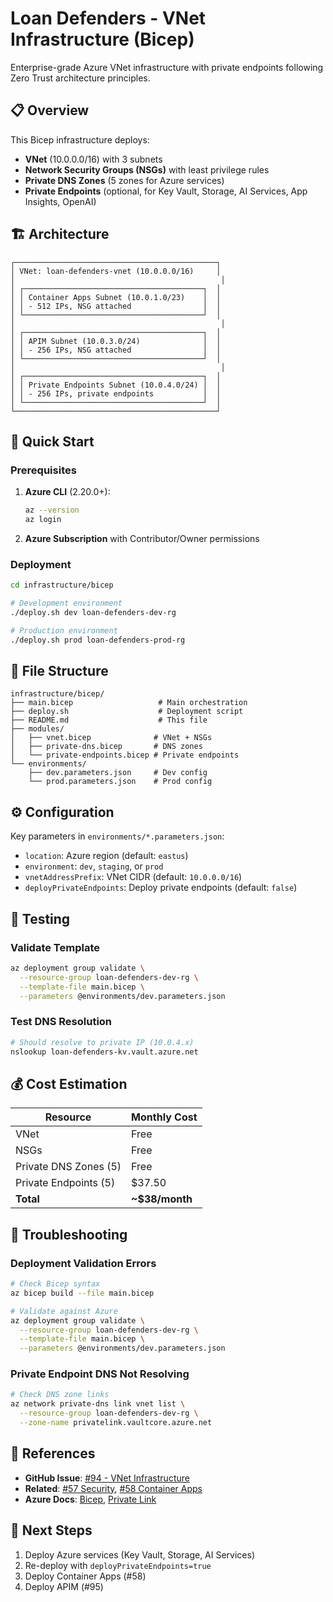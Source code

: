 # Loan Defenders - VNet Infrastructure (Bicep)

Enterprise-grade Azure VNet infrastructure with private endpoints following Zero Trust architecture principles.

## 📋 Overview

This Bicep infrastructure deploys:

- **VNet** (10.0.0.0/16) with 3 subnets
- **Network Security Groups (NSGs)** with least privilege rules
- **Private DNS Zones** (5 zones for Azure services)
- **Private Endpoints** (optional, for Key Vault, Storage, AI Services, App Insights, OpenAI)

## 🏗️ Architecture

```
┌─────────────────────────────────────────────┐
│ VNet: loan-defenders-vnet (10.0.0.0/16)     │
│                                              │
│ ┌────────────────────────────────────────┐  │
│ │ Container Apps Subnet (10.0.1.0/23)    │  │
│ │ - 512 IPs, NSG attached                │  │
│ └────────────────────────────────────────┘  │
│                                              │
│ ┌────────────────────────────────────────┐  │
│ │ APIM Subnet (10.0.3.0/24)              │  │
│ │ - 256 IPs, NSG attached                │  │
│ └────────────────────────────────────────┘  │
│                                              │
│ ┌────────────────────────────────────────┐  │
│ │ Private Endpoints Subnet (10.0.4.0/24) │  │
│ │ - 256 IPs, private endpoints           │  │
│ └────────────────────────────────────────┘  │
└─────────────────────────────────────────────┘
```

## 🚀 Quick Start

### Prerequisites

1. **Azure CLI** (2.20.0+):
   ```bash
   az --version
   az login
   ```

2. **Azure Subscription** with Contributor/Owner permissions

### Deployment

```bash
cd infrastructure/bicep

# Development environment
./deploy.sh dev loan-defenders-dev-rg

# Production environment
./deploy.sh prod loan-defenders-prod-rg
```

## 📁 File Structure

```
infrastructure/bicep/
├── main.bicep                   # Main orchestration
├── deploy.sh                    # Deployment script
├── README.md                    # This file
├── modules/
│   ├── vnet.bicep              # VNet + NSGs
│   ├── private-dns.bicep       # DNS zones
│   └── private-endpoints.bicep # Private endpoints
└── environments/
    ├── dev.parameters.json     # Dev config
    └── prod.parameters.json    # Prod config
```

## ⚙️ Configuration

Key parameters in `environments/*.parameters.json`:

- `location`: Azure region (default: `eastus`)
- `environment`: `dev`, `staging`, or `prod`
- `vnetAddressPrefix`: VNet CIDR (default: `10.0.0.0/16`)
- `deployPrivateEndpoints`: Deploy private endpoints (default: `false`)

## 🧪 Testing

### Validate Template

```bash
az deployment group validate \
  --resource-group loan-defenders-dev-rg \
  --template-file main.bicep \
  --parameters @environments/dev.parameters.json
```

### Test DNS Resolution

```bash
# Should resolve to private IP (10.0.4.x)
nslookup loan-defenders-kv.vault.azure.net
```

## 💰 Cost Estimation

| Resource | Monthly Cost |
|----------|-------------|
| VNet | Free |
| NSGs | Free |
| Private DNS Zones (5) | Free |
| Private Endpoints (5) | $37.50 |
| **Total** | **~$38/month** |

## 🔧 Troubleshooting

### Deployment Validation Errors

```bash
# Check Bicep syntax
az bicep build --file main.bicep

# Validate against Azure
az deployment group validate \
  --resource-group loan-defenders-dev-rg \
  --template-file main.bicep \
  --parameters @environments/dev.parameters.json
```

### Private Endpoint DNS Not Resolving

```bash
# Check DNS zone links
az network private-dns link vnet list \
  --resource-group loan-defenders-dev-rg \
  --zone-name privatelink.vaultcore.azure.net
```

## 📖 References

- **GitHub Issue**: [#94 - VNet Infrastructure](https://github.com/niksacdev/loan-defenders/issues/94)
- **Related**: [#57 Security](https://github.com/niksacdev/loan-defenders/issues/57), [#58 Container Apps](https://github.com/niksacdev/loan-defenders/issues/58)
- **Azure Docs**: [Bicep](https://learn.microsoft.com/en-us/azure/azure-resource-manager/bicep/), [Private Link](https://learn.microsoft.com/en-us/azure/private-link/)

## 🎯 Next Steps

1. Deploy Azure services (Key Vault, Storage, AI Services)
2. Re-deploy with `deployPrivateEndpoints=true`
3. Deploy Container Apps (#58)
4. Deploy APIM (#95)
